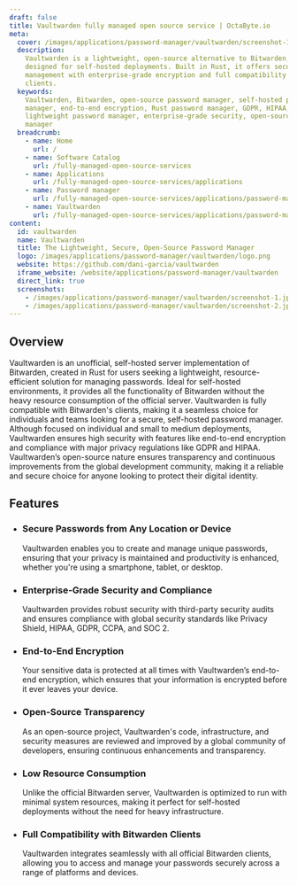 ```yaml
---
draft: false
title: Vaultwarden fully managed open source service | OctaByte.io
meta:
  cover: /images/applications/password-manager/vaultwarden/screenshot-1.jpg
  description:
    Vaultwarden is a lightweight, open-source alternative to Bitwarden,
    designed for self-hosted deployments. Built in Rust, it offers secure password
    management with enterprise-grade encryption and full compatibility with Bitwarden
    clients.
  keywords:
    Vaultwarden, Bitwarden, open-source password manager, self-hosted password
    manager, end-to-end encryption, Rust password manager, GDPR, HIPAA, password security,
    lightweight password manager, enterprise-grade security, open-source password
    manager
  breadcrumb:
    - name: Home
      url: /
    - name: Software Catalog
      url: /fully-managed-open-source-services
    - name: Applications
      url: /fully-managed-open-source-services/applications
    - name: Password manager
      url: /fully-managed-open-source-services/applications/password-manager
    - name: Vaultwarden
      url: /fully-managed-open-source-services/applications/password-manager/vaultwarden
content:
  id: vaultwarden
  name: Vaultwarden
  title: The Lightweight, Secure, Open-Source Password Manager
  logo: /images/applications/password-manager/vaultwarden/logo.png
  website: https://github.com/dani-garcia/vaultwarden
  iframe_website: /website/applications/password-manager/vaultwarden
  direct_link: true
  screenshots:
    - /images/applications/password-manager/vaultwarden/screenshot-1.jpg
    - /images/applications/password-manager/vaultwarden/screenshot-2.jpg
---
```


## Overview

Vaultwarden is an unofficial, self-hosted server implementation of Bitwarden, created in Rust for users seeking a lightweight, resource-efficient solution for managing passwords. Ideal for self-hosted environments, it provides all the functionality of Bitwarden without the heavy resource consumption of the official server. Vaultwarden is fully compatible with Bitwarden's clients, making it a seamless choice for individuals and teams looking for a secure, self-hosted password manager. Although focused on individual and small to medium deployments, Vaultwarden ensures high security with features like end-to-end encryption and compliance with major privacy regulations like GDPR and HIPAA. Vaultwarden’s open-source nature ensures transparency and continuous improvements from the global development community, making it a reliable and secure choice for anyone looking to protect their digital identity.

## Features

- ### Secure Passwords from Any Location or Device

  Vaultwarden enables you to create and manage unique passwords, ensuring that your privacy is maintained and productivity is enhanced, whether you're using a smartphone, tablet, or desktop.

- ### Enterprise-Grade Security and Compliance

  Vaultwarden provides robust security with third-party security audits and ensures compliance with global security standards like Privacy Shield, HIPAA, GDPR, CCPA, and SOC 2.

- ### End-to-End Encryption

  Your sensitive data is protected at all times with Vaultwarden’s end-to-end encryption, which ensures that your information is encrypted before it ever leaves your device.

- ### Open-Source Transparency

  As an open-source project, Vaultwarden's code, infrastructure, and security measures are reviewed and improved by a global community of developers, ensuring continuous enhancements and transparency.

- ### Low Resource Consumption

  Unlike the official Bitwarden server, Vaultwarden is optimized to run with minimal system resources, making it perfect for self-hosted deployments without the need for heavy infrastructure.

- ### Full Compatibility with Bitwarden Clients

  Vaultwarden integrates seamlessly with all official Bitwarden clients, allowing you to access and manage your passwords securely across a range of platforms and devices.
